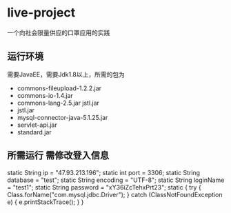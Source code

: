 # live-project
一个向社会限量供应的口罩应用的实践
## 运行环境
需要JavaEE，需要Jdk1.8以上，所需的包为
* commons-fileupload-1.2.2.jar 
* commons-io-1.4.jar 
* commons-lang-2.5.jar jstl.jar 
* jstl.jar
* mysql-connector-java-5.1.25.jar
* servlet-api.jar
* standard.jar

## 所需运行 需修改登入信息
static String ip = "47.93.213.196";
	static int port = 3306;
	static String database = "test";
	static String encoding = "UTF-8";
	static String loginName = "test1";
	static String password = "xY36iZcTehxPrt23";
	static {
		try {
			Class.forName("com.mysql.jdbc.Driver");
		} catch (ClassNotFoundException e) {
			e.printStackTrace();
		}
	}
